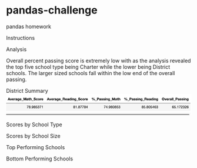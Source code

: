 # pandas-challenge
 pandas homework

Instructions


Analysis

Overall percent passing score is extremely low with as the analysis revealed the top five school type being Charter while the lower being District schools. The larger sized schools fall within the low end of the overall passing.

District Summary
![Screenshot](District_Summary.png)
 


Scores by School Type
 


Scores by School Size
 

Top Performing Schools

 


Bottom Performing Schools
 
